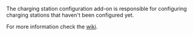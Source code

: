 The charging station configuration add-on is responsible for configuring charging stations that haven't been configured yet.

For more information check the [wiki](https://github.com/motown-io/motown/wiki/Charging-Station-Configuration-Add-on).